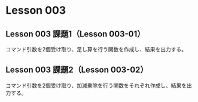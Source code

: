 # Lesson 003

## Lesson 003 課題1（Lesson 003-01）

コマンド引数を2個受け取り、足し算を行う関数を作成し、結果を出力する。


## Lesson 003 課題2（Lesson 003-02）

コマンド引数を2個受け取り、加減乗除を行う関数をそれぞれ作成し、結果を出力する。
